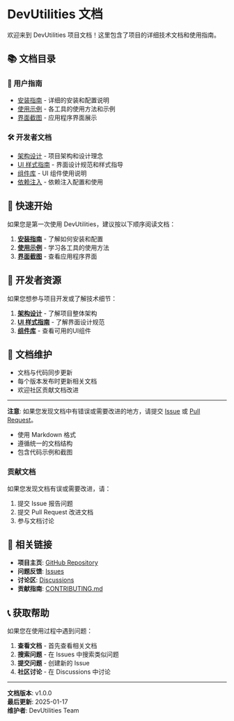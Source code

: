 # DevUtilities 文档

欢迎来到 DevUtilities 项目文档！这里包含了项目的详细技术文档和使用指南。

## 📚 文档目录

### 📖 用户指南
- [安装指南](INSTALLATION_GUIDE.md) - 详细的安装和配置说明
- [使用示例](USAGE_EXAMPLES.md) - 各工具的使用方法和示例
- [界面截图](SCREENSHOTS.md) - 应用程序界面展示

### 🛠️ 开发者文档
- [架构设计](architecture.md) - 项目架构和设计理念
- [UI 样式指南](UI_STYLE_GUIDE.md) - 界面设计规范和样式指导
- [组件库](COMPONENT_LIBRARY.md) - UI 组件使用说明
- [依赖注入](DEPENDENCY_INJECTION.md) - 依赖注入配置和使用

## 🚀 快速开始

如果您是第一次使用 DevUtilities，建议按以下顺序阅读文档：

1. **[安装指南](INSTALLATION_GUIDE.md)** - 了解如何安装和配置
2. **[使用示例](USAGE_EXAMPLES.md)** - 学习各工具的使用方法
3. **[界面截图](SCREENSHOTS.md)** - 查看应用程序界面

## 🔧 开发者资源

如果您想参与项目开发或了解技术细节：

1. **[架构设计](architecture.md)** - 了解项目整体架构
2. **[UI 样式指南](UI_STYLE_GUIDE.md)** - 了解界面设计规范
3. **[组件库](COMPONENT_LIBRARY.md)** - 查看可用的UI组件

## 📝 文档维护

- 文档与代码同步更新
- 每个版本发布时更新相关文档
- 欢迎社区贡献文档改进

---

**注意**: 如果您发现文档中有错误或需要改进的地方，请提交 [Issue](https://github.com/ZUOXIANGE/DevUtilities/issues) 或 [Pull Request](https://github.com/ZUOXIANGE/DevUtilities/pulls)。
- 使用 Markdown 格式
- 遵循统一的文档结构
- 包含代码示例和截图

### 贡献文档
如果您发现文档有误或需要改进，请：
1. 提交 Issue 报告问题
2. 提交 Pull Request 改进文档
3. 参与文档讨论

## 🔗 相关链接

- **项目主页**: [GitHub Repository](https://github.com/yourusername/DevUtilities)
- **问题反馈**: [Issues](https://github.com/yourusername/DevUtilities/issues)
- **讨论区**: [Discussions](https://github.com/yourusername/DevUtilities/discussions)
- **贡献指南**: [CONTRIBUTING.md](../CONTRIBUTING.md)

## 📞 获取帮助

如果您在使用过程中遇到问题：

1. **查看文档** - 首先查看相关文档
2. **搜索问题** - 在 Issues 中搜索类似问题
3. **提交问题** - 创建新的 Issue
4. **社区讨论** - 在 Discussions 中讨论

---

**文档版本**: v1.0.0  
**最后更新**: 2025-01-17  
**维护者**: DevUtilities Team